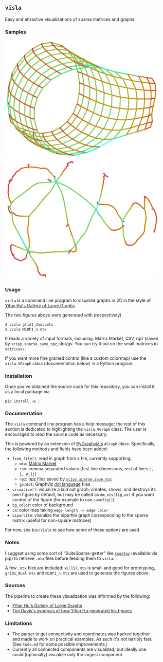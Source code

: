 
## `visla`
Easy and attractive visualizations of sparse matrices and graphs.

### Samples
![](data/images/grid1_dual.png)
![](data/images/M10PI_n.png)


### Usage
`visla` is a command line program to visualize graphs in 2D in the style of [Yifan Hu's Gallery of Large Graphs](http://yifanhu.net/GALLERY/GRAPHS/index.html)

The two figures above were generated with (respectively)
```
$ visla grid1_dual.mtx
$ visla M10PI_n.mtx
```

It reads a variety of input formats, including: Matrix Market, CSV, npz (saved by `scipy.sparse.save_npz`, dot/gv.
You can try it out on the small matrices in `matrices/`.

If you want more fine grained control (like a custom colormap) use the `visla.VGraph` class (documentation below) in a Python program.


### Installation
Once you've obtained the source code for this repository, you can install it as a local package via
```
pip install -e .
```

### Documentation
The `visla` command line program has a help message; the rest of this section is dedicated to highlighting the `visla.VGraph` class.
The user is encouraged to read the source code as necessary.

This is powered by an extension of [PyGraphviz's](https://pygraphviz.github.io/documentation/stable/) `AGraph` class.
Specifically, the following methods and fields have been added:
- `from_file()`: read in graph from a file, currently supporting:
  - `mtx`: [Matrix Market](https://math.nist.gov/MatrixMarket/formats.html)
  - `csv`: comma separated values (first line dimensions, rest of lines `i, j, A_ij`)
  - `npz`: npz files saved by [`scipy.sparse.save_npz`](https://docs.scipy.org/doc/scipy/reference/generated/scipy.sparse.save_npz.html)
  - `gv/dot`: Graphviz [dot language](https://graphviz.org/docs/outputs/canon/) files 
- `visualize()`: visualize a laid out graph; creates, shows, and destroys its own figure by default, but may be called as `mm_vis(fig,ax)` if you want control of the figure (for example to use `savefig()`)
- `bg_color`: color of background
- `cm`: color map taking `edge length -> edge color`
- `bipartite`: visualize the bipartite graph corresponding to the sparse matrix (useful for non-square matrices)

For now, see `bin/visla` to see how some of these options are used.


### Notes

I suggest using some sort of "SuiteSparse-getter" like [`ssgetpy`](https://github.com/drdarshan/ssgetpy) (available via pip) to retrieve `.mtx` files before feeding them to `visla`.

A few `.mtx` files are included: `will57.mtx` is small and good for prototyping, `grid1_dual.mtx` and `M10PI_n.mtx` are used to generate the figures above.


### Sources

The pipeline to create these visualization was informed by the following:

- [Yifan Hu's Gallery of Large Graphs](http://yifanhu.net/GALLERY/GRAPHS/index.html)
- [Tim Davis's synopsis of how Yifan Hu generated his figures](https://people.engr.tamu.edu/davis/matrices.html)


### Limitations

- The parser to get connectivity and coordinates was hacked together and made to work on practical examples.
  As such it's not terribly fast.
  (See `todo.md` for some possible improvements.)
- Currently all connected components are visualized, but ideally one could (optionally) visualize only the largest component.

